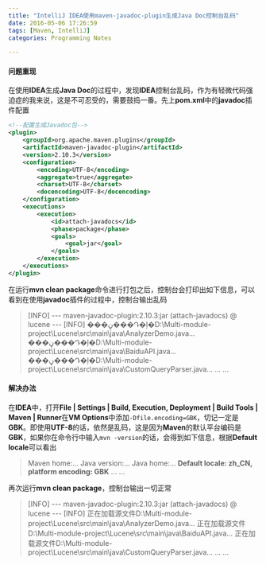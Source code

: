 ```yaml
---
title: "IntelliJ IDEA使用maven-javadoc-plugin生成Java Doc控制台乱码"
date: 2016-05-06 17:26:59
tags: [Maven, IntelliJ]
categories: Programming Notes

---
```


#### 问题重现
在使用**IDEA**生成**Java Doc**的过程中，发现**IDEA**控制台乱码，作为有轻微代码强迫症的我来说，这是不可忍受的，需要鼓捣一番。先上**pom.xml**中的**javadoc**插件配置

```xml
<!--配置生成Javadoc包-->
<plugin>
    <groupId>org.apache.maven.plugins</groupId>
    <artifactId>maven-javadoc-plugin</artifactId>
    <version>2.10.3</version>
    <configuration>
        <encoding>UTF-8</encoding>
        <aggregate>true</aggregate>
        <charset>UTF-8</charset>
        <docencoding>UTF-8</docencoding>
    </configuration>
    <executions>
        <execution>
            <id>attach-javadocs</id>
            <phase>package</phase>
            <goals>
                <goal>jar</goal>
            </goals>
        </execution>
    </executions>
</plugin>
```
在运行**mvn clean package**命令进行打包之后，控制台会打印出如下信息，可以看到在使用**javadoc**插件的过程中，控制台输出乱码
>[INFO] --- maven-javadoc-plugin:2.10.3:jar (attach-javadocs) @ lucene ---
[INFO] 
���ڼ���Դ�ļ�D:\Multi-module-project\Lucene\src\main\java\AnalyzerDemo.java...
���ڼ���Դ�ļ�D:\Multi-module-project\Lucene\src\main\java\BaiduAPI.java...
���ڼ���Դ�ļ�D:\Multi-module-project\Lucene\src\main\java\CustomQueryParser.java...
...
...

#### 解决办法
在**IDEA**中，打开**File | Settings | Build, Execution, Deployment | Build Tools | Maven | Runner**在**VM Options**中添加`-Dfile.encoding=GBK`，切记一定是**GBK**。即使用**UTF-8**的话，依然是乱码，这是因为**Maven**的默认平台编码是**GBK**，如果你在命令行中输入`mvn -version`的话，会得到如下信息，根据**Default locale**可以看出
>Maven home:...
Java version:...
Java home:...
**Default locale: zh_CN, platform encoding: GBK**
...
...

再次运行**mvn clean package**，控制台输出一切正常
>[INFO] --- maven-javadoc-plugin:2.10.3:jar (attach-javadocs) @ lucene ---
[INFO] 
正在加载源文件D:\Multi-module-project\Lucene\src\main\java\AnalyzerDemo.java...
正在加载源文件D:\Multi-module-project\Lucene\src\main\java\BaiduAPI.java...
正在加载源文件D:\Multi-module-project\Lucene\src\main\java\CustomQueryParser.java...
...
...